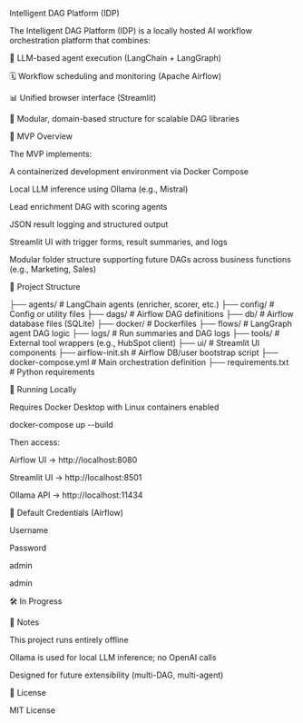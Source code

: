 Intelligent DAG Platform (IDP)

The Intelligent DAG Platform (IDP) is a locally hosted AI workflow orchestration platform that combines:

🧠 LLM-based agent execution (LangChain + LangGraph)

🗓️ Workflow scheduling and monitoring (Apache Airflow)

📊 Unified browser interface (Streamlit)

🧱 Modular, domain-based structure for scalable DAG libraries

🚀 MVP Overview

The MVP implements:

A containerized development environment via Docker Compose

Local LLM inference using Ollama (e.g., Mistral)

Lead enrichment DAG with scoring agents

JSON result logging and structured output

Streamlit UI with trigger forms, result summaries, and logs

Modular folder structure supporting future DAGs across business functions (e.g., Marketing, Sales)

📁 Project Structure

├── agents/                # LangChain agents (enricher, scorer, etc.)
├── config/                # Config or utility files
├── dags/                  # Airflow DAG definitions
├── db/                    # Airflow database files (SQLite)
├── docker/                # Dockerfiles
├── flows/                 # LangGraph agent DAG logic
├── logs/                  # Run summaries and DAG logs
├── tools/                 # External tool wrappers (e.g., HubSpot client)
├── ui/                    # Streamlit UI components
├── airflow-init.sh        # Airflow DB/user bootstrap script
├── docker-compose.yml     # Main orchestration definition
├── requirements.txt       # Python requirements

🥪 Running Locally

Requires Docker Desktop with Linux containers enabled

docker-compose up --build

Then access:

Airflow UI → http://localhost:8080

Streamlit UI → http://localhost:8501

Ollama API → http://localhost:11434

🧠 Default Credentials (Airflow)

Username

Password

admin

admin

🛠️ In Progress



📌 Notes

This project runs entirely offline

Ollama is used for local LLM inference; no OpenAI calls

Designed for future extensibility (multi-DAG, multi-agent)

📃 License

MIT License


